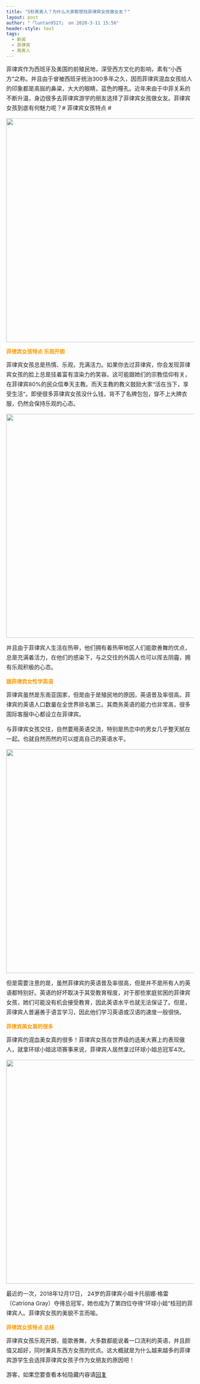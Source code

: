 ```yaml
---
title: "5秒真男人？为什么大家都想找菲律宾女孩做女友？"
layout: post
author: "「luntan9527」 on 2020-3-11 15:56"
header-style: text
tags:
  - 新闻
  - 菲律宾
  - 真男人
---
```


<head>
 <script type="text/javascript">replyreload += ',' + 6389388;</script>
</head>
<body>
 <p style="line-height:26px;text-indent:nullem;text-align:left"><font style="color:rgb(34, 34, 34)"><font face="&amp;quot"><font style="font-size:15px">菲律宾作为西班牙及美国的前殖民地，深受西方文化的影响，素有“小西方”之称。并且由于曾被西班牙统治300多年之久，因而菲律宾混血女孩给人的印象都是高挺的鼻梁，大大的眼睛，蓝色的瞳孔。近年来由于中菲关系的不断升温，身边很多去菲律宾游学的朋友选择了菲律宾女孩做女友。菲律宾女孩到底有何魅力呢？# 菲律宾女孩特点 #</font></font></font></p>
 <p style="line-height:26px;text-indent:nullem;text-align:left"><font style="color:rgb(34, 34, 34)"><font face="&amp;quot"><font style="font-size:15px"> 
     <ignore_js_op> 
      <img aid="1340849" src="https://bbs.boniu123.cc/data/attachment/forum/202003/11/140331d1ls2dsls2sw1wtz.jpg" zoomfile="data/attachment/forum/202003/11/140331d1ls2dsls2sw1wtz.jpg" file="data/attachment/forum/202003/11/140331d1ls2dsls2sw1wtz.jpg" width="600" inpost="1"> 
     </ignore_js_op></font></font></font></p> 
 <div class="tip tip_4 aimg_tip" id="aimg_1340849_menu" style="position: absolute; display: none" disautofocus="true"> 
  <font style="color:rgb(34, 34, 34)"><font face="&amp;quot"><font style="font-size:15px"> 
     <div class="xs0"> 
      <p><strong>u10194464972717938564fm173app49fJPEG-1.jpg</strong> <em class="xg1">(76.63 KB, 下载次数: 0)</em></p> 
      <p> <a href="forum.php?mod=attachment&amp;aid=MTM0MDg0OXwyMGVhZTM5NXwxNTgzOTEzNzM4fDB8NTc3OTYz&amp;nothumb=yes" target="_blank">下载附件</a> &nbsp;<a href="javascript:;" onclick="showWindow(this.id, this.getAttribute('url'), 'get', 0);" id="savephoto_1340849" url="home.php?mod=spacecp&amp;ac=album&amp;op=saveforumphoto&amp;aid=1340849&amp;handlekey=savephoto_1340849">保存到相册</a> </p> 
      <p class="xg1 y"><span title="2020-3-11 14:03">1&nbsp;小时前</span> 上传</p> 
     </div> 
     <div class="tip_horn"></div> </font></font></font> 
 </div>
 <font style="color:rgb(34, 34, 34)"><font face="&amp;quot"><font style="font-size:15px"> </font></font></font>
 <p></p>
 <strong><font style="color:rgb(255, 153, 0)">菲律宾女孩特点 乐观开朗</font></strong>
 <p style="line-height:26px;text-indent:nullem;text-align:left"><font style="color:rgb(34, 34, 34)"><font face="&amp;quot"><font style="font-size:15px">菲律宾女孩总是热情、乐观，充满活力。如果你去过菲律宾，你会发现菲律宾女孩的脸上总是挂着富有渲染力的笑容。这可能跟她们的宗教信仰有关，在菲律宾80%的民众信奉天主教。而天主教的教义鼓励大家“活在当下，享受生活”。即使很多菲律宾女孩没什么钱，背不了名牌包包，穿不上大牌衣服，仍然会保持乐观的心态。</font></font></font></p>
 <p style="line-height:26px;text-indent:nullem;text-align:left"><font style="color:rgb(34, 34, 34)"><font face="&amp;quot"><font style="font-size:15px"> 
     <ignore_js_op> 
      <img aid="1340850" src="https://bbs.boniu123.cc/data/attachment/forum/202003/11/140352w4jdruqq4i4iwjw6.jpg" zoomfile="data/attachment/forum/202003/11/140352w4jdruqq4i4iwjw6.jpg" file="data/attachment/forum/202003/11/140352w4jdruqq4i4iwjw6.jpg" width="600" inpost="1"> 
     </ignore_js_op></font></font></font></p> 
 <div class="tip tip_4 aimg_tip" id="aimg_1340850_menu" style="position: absolute; display: none" disautofocus="true"> 
  <font style="color:rgb(34, 34, 34)"><font face="&amp;quot"><font style="font-size:15px"> 
     <div class="xs0"> 
      <p><strong>ec7878b49bc1b41ee1db12fcc3a85843-1.jpg</strong> <em class="xg1">(36.7 KB, 下载次数: 0)</em></p> 
      <p> <a href="forum.php?mod=attachment&amp;aid=MTM0MDg1MHxlMzk3NTRhMHwxNTgzOTEzNzM4fDB8NTc3OTYz&amp;nothumb=yes" target="_blank">下载附件</a> &nbsp;<a href="javascript:;" onclick="showWindow(this.id, this.getAttribute('url'), 'get', 0);" id="savephoto_1340850" url="home.php?mod=spacecp&amp;ac=album&amp;op=saveforumphoto&amp;aid=1340850&amp;handlekey=savephoto_1340850">保存到相册</a> </p> 
      <p class="xg1 y"><span title="2020-3-11 14:03">1&nbsp;小时前</span> 上传</p> 
     </div> 
     <div class="tip_horn"></div> </font></font></font> 
 </div>
 <font style="color:rgb(34, 34, 34)"><font face="&amp;quot"><font style="font-size:15px"> </font></font></font>
 <p></p>
 <p style="line-height:26px;text-indent:nullem;text-align:left"><font style="color:rgb(34, 34, 34)"><font face="&amp;quot"><font style="font-size:15px">并且由于菲律宾人生活在热带，他们拥有着热带地区人们能歌善舞的优点，总是充满着活力，在他们的感染下，与之交往的外国人也可以挥去阴霾，拥有乐观积极的心态。</font></font></font></p>
 <strong><font style="color:rgb(255, 153, 0)">跟菲律宾女性学英语</font></strong>
 <p style="line-height:26px;text-indent:nullem;text-align:left"><font style="color:rgb(34, 34, 34)"><font face="&amp;quot"><font style="font-size:15px">菲律宾虽然是东南亚国家，但是由于是殖民地的原因，英语普及率很高。菲律宾的英语人口数量在全世界排名第三。其商务英语的能力也非常高，很多国际客服中心都设立在菲律宾。</font></font></font></p>
 <p style="line-height:26px;text-indent:nullem;text-align:left"><font style="color:rgb(34, 34, 34)"><font face="&amp;quot"><font style="font-size:15px">与菲律宾女孩交往，自然要用英语交流，特别是热恋中的男女几乎整天腻在一起。也就自然而然的可以提高自己的英语水平。</font></font></font></p>
 <p style="line-height:26px;text-indent:nullem;text-align:left"><font style="color:rgb(34, 34, 34)"><font face="&amp;quot"><font style="font-size:15px"> 
     <ignore_js_op> 
      <img aid="1340851" src="https://bbs.boniu123.cc/data/attachment/forum/202003/11/140430cyp1wucw2hhz6sco.jpg" zoomfile="data/attachment/forum/202003/11/140430cyp1wucw2hhz6sco.jpg" file="data/attachment/forum/202003/11/140430cyp1wucw2hhz6sco.jpg" width="600" inpost="1"> 
     </ignore_js_op></font></font></font></p> 
 <div class="tip tip_4 aimg_tip" id="aimg_1340851_menu" style="position: absolute; display: none" disautofocus="true"> 
  <font style="color:rgb(34, 34, 34)"><font face="&amp;quot"><font style="font-size:15px"> 
     <div class="xs0"> 
      <p><strong>20200108_01-1.jpg</strong> <em class="xg1">(26.07 KB, 下载次数: 0)</em></p> 
      <p> <a href="forum.php?mod=attachment&amp;aid=MTM0MDg1MXxmMjYwZGRlY3wxNTgzOTEzNzM4fDB8NTc3OTYz&amp;nothumb=yes" target="_blank">下载附件</a> &nbsp;<a href="javascript:;" onclick="showWindow(this.id, this.getAttribute('url'), 'get', 0);" id="savephoto_1340851" url="home.php?mod=spacecp&amp;ac=album&amp;op=saveforumphoto&amp;aid=1340851&amp;handlekey=savephoto_1340851">保存到相册</a> </p> 
      <p class="xg1 y"><span title="2020-3-11 14:04">1&nbsp;小时前</span> 上传</p> 
     </div> 
     <div class="tip_horn"></div> </font></font></font> 
 </div>
 <font style="color:rgb(34, 34, 34)"><font face="&amp;quot"><font style="font-size:15px"> </font></font></font>
 <p></p>
 <p style="line-height:26px;text-indent:nullem;text-align:left"><font style="color:rgb(34, 34, 34)"><font face="&amp;quot"><font style="font-size:15px">但是需要注意的是，虽然菲律宾的英语普及率很高，但是并不是所有人的英语都特别好。英语的好坏取决于其受教育程度，对于那些家庭贫困的菲律宾女孩，她们可能没有机会接受教育，因此英语水平也就无法保证了。但是，菲律宾人普遍善于语言学习，因此他们学习英语或汉语的速度一般很快。</font></font></font></p>
 <strong><font style="color:rgb(255, 153, 0)">菲律宾美女真的很多</font></strong>
 <p style="line-height:26px;text-indent:nullem;text-align:left"><font style="color:rgb(34, 34, 34)"><font face="&amp;quot"><font style="font-size:15px">菲律宾的混血美女真的很多！菲律宾女孩在世界级的选美大赛上的表现傲人，就拿环球小姐这项赛事来说，菲律宾人居然拿过环球小姐总冠军4次。</font></font></font></p>
 <p style="line-height:26px;text-indent:nullem;text-align:left"><font style="color:rgb(34, 34, 34)"><font face="&amp;quot"><font style="font-size:15px"> 
     <ignore_js_op> 
      <img aid="1340852" src="https://bbs.boniu123.cc/data/attachment/forum/202003/11/140447svebrtk4euzjrjh7.jpg" zoomfile="data/attachment/forum/202003/11/140447svebrtk4euzjrjh7.jpg" file="data/attachment/forum/202003/11/140447svebrtk4euzjrjh7.jpg" width="600" inpost="1"> 
     </ignore_js_op></font></font></font></p> 
 <div class="tip tip_4 aimg_tip" id="aimg_1340852_menu" style="position: absolute; display: none" disautofocus="true"> 
  <font style="color:rgb(34, 34, 34)"><font face="&amp;quot"><font style="font-size:15px"> 
     <div class="xs0"> 
      <p><strong>u21025014773547822421fm173app49fJPEG-1.jpg</strong> <em class="xg1">(74.84 KB, 下载次数: 0)</em></p> 
      <p> <a href="forum.php?mod=attachment&amp;aid=MTM0MDg1MnxlNzVlZDhkM3wxNTgzOTEzNzM4fDB8NTc3OTYz&amp;nothumb=yes" target="_blank">下载附件</a> &nbsp;<a href="javascript:;" onclick="showWindow(this.id, this.getAttribute('url'), 'get', 0);" id="savephoto_1340852" url="home.php?mod=spacecp&amp;ac=album&amp;op=saveforumphoto&amp;aid=1340852&amp;handlekey=savephoto_1340852">保存到相册</a> </p> 
      <p class="xg1 y"><span title="2020-3-11 14:04">1&nbsp;小时前</span> 上传</p> 
     </div> 
     <div class="tip_horn"></div> </font></font></font> 
 </div>
 <font style="color:rgb(34, 34, 34)"><font face="&amp;quot"><font style="font-size:15px"> </font></font></font>
 <p></p>
 <p style="line-height:26px;text-indent:nullem;text-align:left"><font style="color:rgb(34, 34, 34)"><font face="&amp;quot"><font style="font-size:15px">最近的一次，2018年12月17日， 24岁的菲律宾小姐卡托丽娜·格雷（Catriona Gray）夺得总冠军，她也成为了第四位夺得“环球小姐”桂冠的菲律宾人。菲律宾女孩的美貌不言而喻。</font></font></font></p>
 <strong><font style="color:rgb(255, 153, 0)">菲律宾女孩特点 总结</font></strong>
 <p style="line-height:26px;text-indent:nullem;text-align:left"><font style="color:rgb(34, 34, 34)"><font face="&amp;quot"><font style="font-size:15px">菲律宾女孩乐观开朗，能歌善舞，大多数都能说着一口流利的英语，并且颜值又超好，同时兼具东西方女孩的优点。这大概就是为什么越来越多的菲律宾游学生会选择菲律宾女孩子作为女朋友的原因吧！</font></font></font></p> 
 <div class="locked"> 
  <font style="color:rgb(34, 34, 34)"><font face="&amp;quot"><font style="font-size:15px">游客，如果您要查看本帖隐藏内容请<a href="forum.php?mod=post&amp;action=reply&amp;fid=2&amp;tid=577963" onclick="showWindow('reply', this.href)">回复</a></font></font></font> 
 </div>
 <font style="color:rgb(34, 34, 34)"><font face="&amp;quot"><font style="font-size:15px"><br> </font></font></font>
</body>


